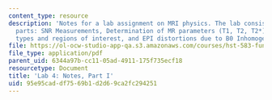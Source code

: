 ```yaml
---
content_type: resource
description: 'Notes for a lab assignment on MRI physics. The lab consists of three
  parts: SNR Measurements, Determination of MR parameters (T1, T2, T2*) across tissue
  types and regions of interest, and EPI distortions due to B0 Inhomogeneity.'
file: https://ol-ocw-studio-app-qa.s3.amazonaws.com/courses/hst-583-functional-magnetic-resonance-imaging-data-acquisition-and-analysis-fall-2008/95e95caddf7569b1d2d69ca2fc294251_lab4a_notes_rg.pdf
file_type: application/pdf
parent_uid: 6344a97b-cc11-05ad-4911-175f735ecf18
resourcetype: Document
title: 'Lab 4: Notes, Part I'
uid: 95e95cad-df75-69b1-d2d6-9ca2fc294251
---
```

